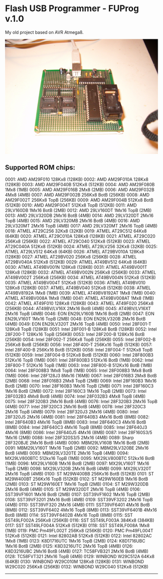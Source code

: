 Flash USB Programmer - FUProg v.1.0 
===

My old project based on AVR Atmega8.

![AVR Atmega8 based programmer](https://raw.githubusercontent.com/McMCCRU/FUProg/master/foto/fuprog.jpg)

Supported ROM chips:
--------------------------------------

0001: AMD AM29F010 128Kx8      (128KB)
0002: AMD AM29F010A 128Kx8     (128KB)
0003: AMD AM29F040B 512Kx8     (512KB)
0004: AMD AM29F080B 1Mx8         (1MB)
0005: AMD AM29F016B 2Mx8         (2MB)
0006: AMD AM29F032B 4Mx8         (4MB)
0007: AMD AM29F002B 256Kx8 BotB (256KB)
0008: AMD AM29F002T 256Kx8 TopB (256KB)
0009: AMD AM29F004B 512Kx8 BotB (512KB)
0010: AMD AM29F004T 512Kx8 TopB (512KB)
0011: AMD 29LV160DB 1Mx16 BotB   (2MB)
0012: AMD 29LV160DT 1Mx16 TopB   (2MB)
0013: AMD 29LV320DB 2Mx16 BotB   (4MB)
0014: AMD 29LV320DT 2Mx16 TopB   (4MB)
0015: AMD 29LV320MB 2Mx16 BotB   (4MB)
0016: AMD 29LV320MT 2Mx16 TopB   (4MB)
0017: AMD 29LV320MT 2Mx16 TopB   (4MB)
0018: ATMEL AT29C256 32Kx8      (32KB)
0019: ATMEL AT29C512 64Kx8      (64KB)
0020: ATMEL AT29C010A 128Kx8   (128KB)
0021: ATMEL AT29C020 256Kx8    (256KB)
0022: ATMEL AT29C040 512Kx8    (512KB)
0023: ATMEL AT29C040A 512Kx8   (512KB)
0024: ATMEL AT29LV256 32Kx8     (32KB)
0025: ATMEL AT29LV512 64Kx8     (64KB)
0026: ATMEL AT29BV010A 128Kx8  (128KB)
0027: ATMEL AT29BV020 256Kx8   (256KB)
0028: ATMEL AT29BV040A 512Kx8  (512KB)
0029: ATMEL AT49BV512 64Kx8     (64KB)
0030: ATMEL AT49BV001N 128Kx8  (128KB)
0031: ATMEL AT49BV001T 128Kx8  (128KB)
0032: ATMEL AT49BV002N 256Kx8  (256KB)
0033: ATMEL AT49BV002T 256Kx8  (256KB)
0034: ATMEL AT49BV004N 512Kx8  (512KB)
0035: ATMEL AT49BV004T 512Kx8  (512KB)
0036: ATMEL AT49BV010 128Kx8   (128KB)
0037: ATMEL AT49BV040 512Kx8   (512KB)
0038: ATMEL AT49BV8192A 1Mx8     (1MB)
0039: ATMEL AT49BV8192AT 1Mx8    (1MB)
0040: ATMEL AT49BV008A 1Mx8      (1MB)
0041: ATMEL AT49BV008AT 1Mx8     (1MB)
0042: ATMEL AT49F010 128Kx8    (128KB)
0043: ATMEL AT49F020 256Kx8    (256KB)
0044: AT49BV/LV16X 2Mx16 BotB    (4MB)
0045: AT49BV/LV16XT 2Mx16 TopB   (4MB)
0046: EON EN29LV160B 1Mx16 BotB  (2MB)
0047: EON EN29LV160T 1Mx16 TopB  (2MB)
0048: EON EN29LV320B 2Mx16 BotB  (4MB)
0049: EON EN29LV320T 2Mx16 TopB  (4MB)
0050: Intel 28F001-T 128Kx8 TopB (128KB)
0051: Intel 28F001-B 128Kx8 BotB (128KB)
0052: Intel 28F200-T 128Kx16 TopB (256KB)
0053: Intel 28F200-B 128Kx16 BotB (256KB)
0054: Intel 28F002-T 256Kx8 TopB (256KB)
0055: Intel 28F002-B 256Kx8 BotB (256KB)
0056: Intel 28F400-T 256Kx16 TopB (512KB)
0057: Intel 28F400-B 256Kx16 BotB (512KB)
0058: Intel 28F004-T 512Kx8 TopB (512KB)
0059: Intel 28F004-B 512Kx8 BotB (512KB)
0060: Intel 28F800B3 512Kx16 TopB (1MB)
0061: Intel 28F800B3 512Kx16 BotB (1MB)
0062: Intel 28F800-T 512Kx16 TopB (1MB)
0063: Intel 28F800-B 512Kx16 BotB (1MB)
0064: Intel 28F008B3 1Mx8 TopB    (1MB)
0065: Intel 28F008B3 1Mx8 BotB    (1MB)
0066: Intel 28F128J3 8Mx16       (16MB)
0067: Intel 28F016B3 2Mx8 BotB   (2MB)
0068: Intel 28F016B3 2Mx8 TopB   (2MB)
0069: Intel 28F160B3 1Mx16 BotB  (2MB)
0070: Intel 28F160B3 1Mx16 TopB  (2MB)
0071: Intel 28F160C3 1Mx16 BotB  (2MB)
0072: Intel 28F160C3 1Mx16 TopB  (2MB)
0073: Intel 28F032B3 4Mx8 BotB   (4MB)
0074: Intel 28F032B3 4Mx8 TopB   (4MB)
0075: Intel 28F320B3 2Mx16 BotB  (4MB)
0076: Intel 28F320B3 2Mx16 TopB  (4MB)
0077: Intel 28F320C3 2Mx16 BotB  (4MB)
0078: Intel 28F320C3 2Mx16 TopB  (4MB)
0079: Intel 28F320J3 2Mx16       (4MB)
0080: Intel 28F320J5 2Mx16       (4MB)
0081: Intel 28F640B3 4Mx16 BotB  (8MB)
0082: Intel 28F640B3 4Mx16 TopB  (8MB)
0083: Intel 28F640C3 4Mx16 BotB  (8MB)
0084: Intel 28F640C3 4Mx16 TopB  (8MB)
0085: Intel 28F640J3 4Mx16       (8MB)
0086: Intel 28F640J5 4Mx16       (8MB)
0087: Intel 28F160S3/5 1Mx16     (2MB)
0088: Intel 28F320S3/5 2Mx16     (4MB)
0089: Sharp 28F320BJE 2Mx16 BotB (4MB)
0090: MBM29LV160B 1Mx16 BotB     (2MB)
0091: MBM29LV160T 1Mx16 TopB     (2MB)
0092: MBM29LV320BE 2Mx16 BotB    (4MB)
0093: MBM29LV320TE 2Mx16 TopB    (4MB)
0094: MX29LV800BTC 512kx16 TopB  (1MB)
0095: MX29LV800BTC 512kx16 BotB  (1MB)
0096: MX29LV160B 1Mx16 BotB      (2MB)
0097: MX29LV160T 1Mx16 TopB      (2MB)
0098: MX29LV320B 2Mx16 BotB      (4MB)
0099: MX29LV320T 2Mx16 TopB      (4MB)
0100: ST M29W400BB 256Kx16 BotB (512KB)
0101: ST M29W400BT 256Kx16 TopB (512KB)
0102: ST M29W160EB 1Mx16 BotB    (2MB)
0103: ST M29W160ET 1Mx16 TopB    (2MB)
0104: ST M29W320DB 2Mx16 BotB    (4MB)
0105: ST M29W320DT 2Mx16 TopB    (4MB)
0106: SST39VF1601 1Mx16 BotB     (2MB)
0107: SST39VF1602 1Mx16 TopB     (2MB)
0108: SST39VF3201 2Mx16 BotB     (4MB)
0109: SST39VF3202 2Mx16 TopB     (4MB)
0110: SST39VF320 2Mx16           (4MB)
0111: SST39VF6401 4Mx16 BotB     (8MB)
0112: SST39VF6402 4Mx16 TopB     (8MB)
0113: SST39VF6401B 4Mx16 BotB    (8MB)
0114: SST39VF6402B 4Mx16 TopB    (8MB)
0115: SST SST49LF002A 256Kx8   (256KB)
0116: SST SST49LF003A 384Kx8   (384KB)
0117: SST SST49LF004A 512Kx8   (512KB)
0118: SST SST49LF008A 1Mx8       (1MB)
0119: PMC Pm49FL002T 256Kx8    (256KB)
0120: PMC Pm49FL004T 512Kx8    (512KB)
0121: Intel 82802AB 512Kx8     (512KB)
0122: Intel 82802AC 1Mx8         (1MB)
0123: K8D1716UTC  1Mx16 TopB     (2MB)
0124: K8D1716UBC  1Mx16 BotB     (2MB)
0125: K8D3216UTC  2Mx16 TopB     (4MB)
0126: K8D3216UBC  2Mx16 BotB     (4MB)
0127: TC58FVB321 2Mx16 BotB      (4MB)
0128: TC58FVT321 2Mx16 TopB      (4MB)
0129: WINBOND W29C512A 64Kx8    (64KB)
0130: WINBOND W29C010M 128Kx8  (128KB)
0131: WINBOND W29C020 256Kx8   (256KB)
0132: WINBOND W29C040 512Kx8   (512KB)

--------------------------------------
